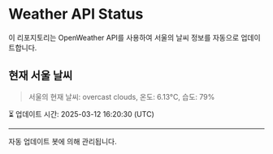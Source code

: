 
# Weather API Status

이 리포지토리는 OpenWeather API를 사용하여 서울의 날씨 정보를 자동으로 업데이트합니다.

## 현재 서울 날씨
> 서울의 현재 날씨: overcast clouds, 온도: 6.13°C, 습도: 79%

⏳ 업데이트 시간: 2025-03-12 16:20:30 (UTC)

---
자동 업데이트 봇에 의해 관리됩니다.
